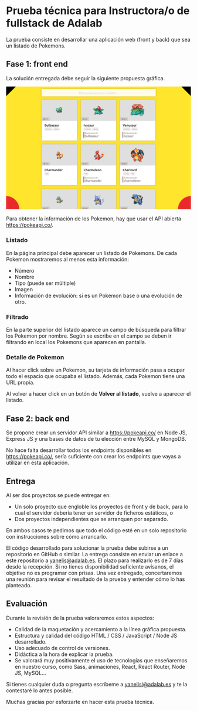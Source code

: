 # Prueba técnica para Instructora/o de fullstack de Adalab

La prueba consiste en desarrollar una aplicación web (front y back) que sea un listado de Pokemons.

## Fase 1: front end

La solución entregada debe seguir la siguiente propuesta gráfica.

![Propuesta gráfica](./propuesta-grafica.png)

Para obtener la información de los Pokemon, hay que usar el API abierta https://pokeapi.co/.

### Listado

En la página principal debe aparecer un listado de Pokemons. De cada Pokemon mostraremos al menos esta información:

- Número
- Nombre
- Tipo (puede ser múltiple)
- Imagen
- Información de evolución: si es un Pokemon base o una evolución de otro.

### Filtrado

En la parte superior del listado aparece un campo de búsqueda para filtrar los Pokemon por nombre. Según se escribe en el campo se deben ir filtrando en local los Pokemons que aparecen en pantalla.

### Detalle de Pokemon

Al hacer click sobre un Pokemon, su tarjeta de información pasa a ocupar todo el espacio que ocupaba el listado. Además, cada Pokemon tiene una URL propia.

Al volver a hacer click en un botón de **Volver al listado**, vuelve a aparecer el listado.

## Fase 2: back end

Se propone crear un servidor API similar a https://pokeapi.co/ en Node JS, Express JS y una bases de datos de tu elección entre MySQL y MongoDB.

No hace falta desarrollar todos los endpoints disponibles en https://pokeapi.co/, sería suficiente con crear los endpoints que vayas a utilizar en esta aplicación.

## Entrega

Al ser dos proyectos se puede entregar en:

- Un solo proyecto que engloble los proyectos de front y de back, para lo cual el servidor debería tener un servidor de ficheros estáticos, o
- Dos proyectos independientes que se arranquen por separado.

En ambos casos te pedimos que todo el código esté en un solo repositorio con instrucciones sobre cómo arrancarlo.

El código desarrollado para solucionar la prueba debe subirse a un repositorio en GitHub o similar. La entrega consiste en enviar un enlace a este repositorio a yanelis@adalab.es. El plazo para realizarlo es de 7 días desde la recepción. Si no tienes disponibilidad suficiente avísanos, el objetivo no es programar con prisas. Una vez entregado, concertaremos una reunión para revisar el resultado de la prueba y entender cómo lo has planteado.

## Evaluación

Durante la revisión de la prueba valoraremos estos aspectos:

- Calidad de la maquetación y acercamiento a la línea gráfica propuesta.
- Estructura y calidad del código HTML / CSS / JavaScript / Node JS desarrollado.
- Uso adecuado de control de versiones.
- Didáctica a la hora de explicar la prueba.
- Se valorará muy positivamente el uso de tecnologías que enseñaremos en nuestro curso, como Sass, animaciones, React, React Router, Node JS, MySQL...

Si tienes cualquier duda o pregunta escríbeme a yanelisl@adalab.es y te la contestaré lo antes posible.

Muchas gracias por esforzarte en hacer esta prueba técnica.
